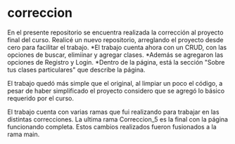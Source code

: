 # correccion
En el presente repositorio se encuentra realizada la corrección al proyecto final del curso.
Realicé un nuevo repositorio, arreglando el proyecto desde cero para facilitar el trabajo.
*El trabajo cuenta ahora con un CRUD, con las opciones de buscar, elimiinar y agregar clases.
*Además se agregaron las opciones de Registro y Login.
*Dentro de la página, está la sección "Sobre tus clases particulares" que describe la página.

El trabajo quedó más simple que el original, al limpiar un poco el código, a pesar de haber simplificado el proyecto
considero que se agregó lo básico requerido por el curso.

El trabajo cuenta con varias ramas que fui realizando para trabajar en las distintas correcciones. La ultima rama Correccion_5 es la final 
con la página funcionando completa.
Estos cambios realizados fueron fusionados a la rama main.
